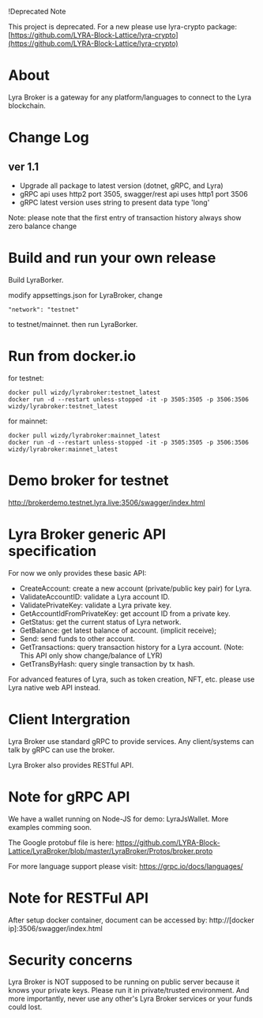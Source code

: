 !Deprecated Note

This project is deprecated. For a new please use lyra-crypto package: [https://github.com/LYRA-Block-Lattice/lyra-crypto](https://github.com/LYRA-Block-Lattice/lyra-crypto)

# About

Lyra Broker is a gateway for any platform/languages to connect to the Lyra blockchain.

# Change Log

## ver 1.1

* Upgrade all package to latest version (dotnet, gRPC, and Lyra)
* gRPC api uses http2 port 3505, swagger/rest api uses http1 port 3506
* gRPC latest version uses string to present data type 'long'

Note: please note that the first entry of transaction history always show zero balance change

# Build and run your own release

Build LyraBorker.

modify appsettings.json for LyraBroker, change

``"network": "testnet"``

to testnet/mainnet. then run LyraBorker.

# Run from docker.io

for testnet:

	docker pull wizdy/lyrabroker:testnet_latest
	docker run -d --restart unless-stopped -it -p 3505:3505 -p 3506:3506 wizdy/lyrabroker:testnet_latest

for mainnet:
	
	docker pull wizdy/lyrabroker:mainnet_latest
	docker run -d --restart unless-stopped -it -p 3505:3505 -p 3506:3506 wizdy/lyrabroker:mainnet_latest

# Demo broker for testnet

http://brokerdemo.testnet.lyra.live:3506/swagger/index.html

# Lyra Broker generic API specification

For now we only provides these basic API:

* CreateAccount: create a new account (private/public key pair) for Lyra.
* ValidateAccountID: validate a Lyra account ID.
* ValidatePrivateKey: validate a Lyra private key.
* GetAccountIdFromPrivateKey: get account ID from a private key.
* GetStatus: get the current status of Lyra network.
* GetBalance: get latest balance of account. (implicit receive);
* Send: send funds to other account.
* GetTransactions: query transaction history for a Lyra account. (Note: This API only show change/balance of LYR)
* GetTransByHash: query single transaction by tx hash.

For advanced features of Lyra, such as token creation, NFT, etc. please use Lyra native web API instead.

# Client Intergration

Lyra Broker use standard gRPC to provide services. Any client/systems can talk by gRPC can use the broker.

Lyra Broker also provides RESTful API.

# Note for gRPC API

We have a wallet running on Node-JS for demo: LyraJsWallet. More examples comming soon.

The Google protobuf file is here: https://github.com/LYRA-Block-Lattice/LyraBroker/blob/master/LyraBroker/Protos/broker.proto

For more language support please visit: https://grpc.io/docs/languages/

# Note for RESTFul API

After setup docker container, document can be accessed by: http://[docker ip]:3506/swagger/index.html 

# Security concerns

Lyra Broker is NOT supposed to be running on public server because it knows your private keys. 
Please run it in private/trusted environment. And more importantly, never use any other's Lyra Broker services or your funds could lost.


